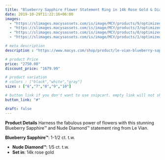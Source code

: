 ```yaml
---
title: "Blueberry Sapphire Flower Statement Ring in 14k Rose Gold & Diamond"
date: 2019-10-29T11:22:16+06:00
images: 
  - "https://slimages.macysassets.com/is/image/MCY/products/9/optimized/19147359_fpx.tif?op_sharpen=1&wid=500&fit=fit,1&fmt=webp"
  - "https://slimages.macysassets.com/is/image/MCY/products/3/optimized/19147493_fpx.tif?op_sharpen=1&wid=500&fit=fit,1&fmt=webp"
  - "https://slimages.macysassets.com/is/image/MCY/products/0/optimized/19147360_fpx.tif?op_sharpen=1&wid=500&fit=fit,1&fmt=webp"
  - "https://slimages.macysassets.com/is/image/MCY/products/1/optimized/23720711_fpx.tif?op_sharpen=1&wid=500&fit=fit,1&fmt=webp"

# meta description
description : "https://www.macys.com/shop/product/le-vian-blueberry-sapphire-1-1-2-ct.-t.w.-nude-diamond-1-5-ct.-t.w.-flower-statement-ring-in-14k-rose-gold?ID=12194205&isDlp=true"

# product Price
price: "2750.00"
discount_price: "1679.99"

# product variation
# colors : ["black","white","gray"]
sizes : ["6","7","8","9","10"]

# button link if you don't want to use snipcart. empty link will not show button
button_link: "#"

draft: false
---
```


**Product Details**
Harness the fabulous power of flowers with this stunning Blueberry Sapphire™ and Nude Diamond™ statement ring from Le Vian.

**Blueberry Sapphire™**: 1-1/2 ct. t.w.
- **Nude Diamond™**: 1/5 ct. t.w.
- **Set in**: 14k rose gold